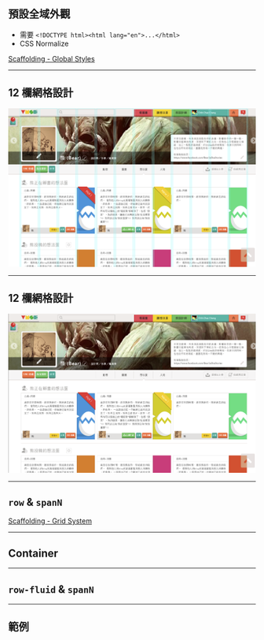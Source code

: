 預設全域外觀
----------

* 需要 `<!DOCTYPE html><html lang="en">...</html>`
* CSS Normalize

[Scaffolding - Global Styles](http://getbootstrap.com/2.3.2/scaffolding.html#global)

---

12 欄網格設計
--------
![Grid on](images/bootstrap/grid-design.png)

---

12 欄網格設計
--------
![Grid off](images/bootstrap/grid-design2.png)

---

`row` & `spanN`
---------------

[Scaffolding - Grid System](http://getbootstrap.com/2.3.2/scaffolding.html)

---

Container
---------


---

`row-fluid` & `spanN`
-----------------------


---

範例
----